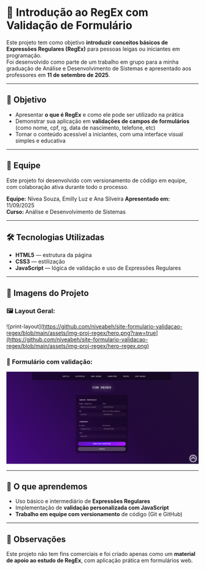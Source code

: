 # 🧠 Introdução ao RegEx com Validação de Formulário

Este projeto tem como objetivo **introduzir conceitos básicos de Expressões Regulares (RegEx)** para pessoas leigas ou iniciantes em programação.  
Foi desenvolvido como parte de um trabalho em grupo para a minha graduação de Análise e Desenvolvimento de Sistemas e apresentado aos professores em **11 de setembro de 2025**.

---

## 🎯 Objetivo

- Apresentar **o que é RegEx** e como ele pode ser utilizado na prática
- Demonstrar sua aplicação em **validações de campos de formulários** (como nome, cpf, rg, data de nascimento, telefone, etc)
- Tornar o conteúdo acessível a iniciantes, com uma interface visual simples e educativa

---

## 👥 Equipe

Este projeto foi desenvolvido com versionamento de código em equipe, com colaboração ativa durante todo o processo.

**Equipe:** Nívea Souza, Emilly Luz e Ana Silveira 
**Apresentado em:** 11/09/2025  
**Curso:** Análise e Desenvolvimento de Sistemas

---

## 🛠️ Tecnologias Utilizadas

- **HTML5** — estrutura da página
- **CSS3** — estilização
- **JavaScript** — lógica de validação e uso de Expressões Regulares

---


## 📸 Imagens do Projeto

### 🖼️ Layout Geral:
![print-layout](https://github.com/niveabeh/site-formulario-validacao-regex/blob/main/assets/img-proj-regex/hero.png?raw=true](https://github.com/niveabeh/site-formulario-validacao-regex/blob/main/assets/img-proj-regex/hero-regex.png)

### 🧾 Formulário com validação:
![print-formulario](https://github.com/niveabeh/site-formulario-validacao-regex/blob/main/assets/img-proj-regex/form.png?raw=true)


---

## 🧠 O que aprendemos

- Uso básico e intermediário de **Expressões Regulares**
- Implementação de **validação personalizada com JavaScript**
- **Trabalho em equipe com versionamento** de código (Git e GitHub)

---

## 📌 Observações

Este projeto não tem fins comerciais e foi criado apenas como um **material de apoio ao estudo de RegEx**, com aplicação prática em formulários web.

